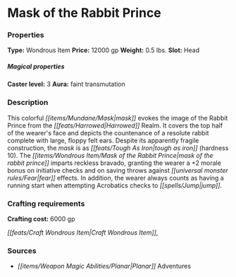 ﻿---
Title: "Mask of the Rabbit Prince"
Type: "Wondrous Item"
Price: "12000 gp"
Weight: "0.5 lbs."
Slot: "Head"
Caster level: "3"
Aura: "faint transmutation"
Description: |
  "This colorful mask evokes the image of the Rabbit Prince from the Harrowed Realm. It covers the top half of the wearer's face and depicts the countenance of a resolute rabbit complete with large, floppy felt ears. Despite its apparently fragile construction, the mask is as tough as iron (hardness 10). The _mask of the rabbit prince_ imparts reckless bravado, granting the wearer a +2 morale bonus on initiative checks and on saving throws against fear effects. In addition, the wearer always counts as having a running start when attempting Acrobatics checks to jump."
Crafting cost: "6000 gp"
Sources: "['Planar Adventures']"
---

# Mask of the Rabbit Prince

### Properties

**Type:** Wondrous Item **Price:** 12000 gp **Weight:** 0.5 lbs. **Slot:** Head

##### Magical properties

**Caster level:** 3 **Aura:** faint transmutation

### Description

This colorful _[[items/Mundane/Mask|mask]]_ evokes the image of the Rabbit Prince from the _[[feats/Harrowed|Harrowed]]_ Realm. It covers the top half of the wearer's face and depicts the countenance of a resolute rabbit complete with large, floppy felt ears. Despite its apparently fragile construction, the _mask_ is as _[[feats/Tough As Iron|tough as iron]]_ (hardness 10). The _[[items/Wondrous Item/Mask of the Rabbit Prince|mask of the rabbit prince]]_ imparts reckless bravado, granting the wearer a +2 morale bonus on initiative checks and on saving throws against _[[universal monster rules/Fear|fear]]_ effects. In addition, the wearer always counts as having a running start when attempting Acrobatics checks to _[[spells/Jump|jump]]_.

### Crafting requirements

**Crafting cost:** 6000 gp

_[[feats/Craft Wondrous Item|Craft Wondrous Item]]_,

### Sources

* _[[items/Weapon Magic Abilities/Planar|Planar]]_ Adventures